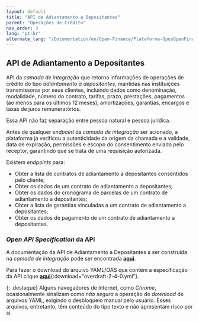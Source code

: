 ```yaml
---
layout: default
title: "API de Adiantamento a Depositantes"
parent: "Operações de Crédito"
nav_order: 3
lang: "pt-br"
alternate_lang: "/Documentation/en/Open-Finance/Plataforma-OpusOpenFinance/apis/Adiantamento"
---
```


## API de Adiantamento a Depositantes

API da *camada de integração* que retorna informações de operações de crédito do tipo *adiantamento a depositantes*, mantidas nas instituições transmissoras por seus clientes, incluindo dados como denominação, modalidade, número do contrato, tarifas, prazo, prestações, pagamentos (ao menos para os últimos 12 meses), amortizações, garantias, encargos e taxas de juros remuneratórios.

Essa API não faz separação entre pessoa natural e pessoa jurídica.

Antes de qualquer *endpoint* da *camada de integração* ser acionado, a plataforma já verificou a autenticidade da origem da chamada e a validade, data de expiração, permissões e escopo do consentimento enviado pelo receptor, garantindo que se trata de uma requisição autorizada.

Existem *endpoints* para:

- Obter a lista de contratos de adiantamento a depositantes consentidos pelo cliente;
- Obter os dados de um contrato de adiantamento a depositantes;
- Obter os dados do cronograma de parcelas de um contrato de adiantamento a depositantes;
- Obter a lista de garantias vinculadas a um contrato de adiantamento a depositantes;
- Obter os dados de pagamento de um contrato de adiantamento a depositantes.

### *Open API Specification* da API

A documentação da API de Adiantamento a Depositantes a ser construída na *camada de integração* pode ser encontrada [**aqui**][API-Adiantamento].

Para fazer o download do arquivo YAML/OAS que contém a especificação da API clique [**aqui**](overdraft-2-4-0.yml){:download="overdraft-2-4-0.yml"}.

{: .destaque}
Alguns navegadores de internet, como *Chrome*, ocasionalmente sinalizam como *não segura* a operação de *download* de arquivos YAML, exigindo o desbloqueio manual pelo usuário. Esses arquivos, entretanto, têm conteúdo do tipo texto e não apresentam risco por si.

[API-Adiantamento]: ../../../../swagger-ui/index.html?api=Adiantamento
